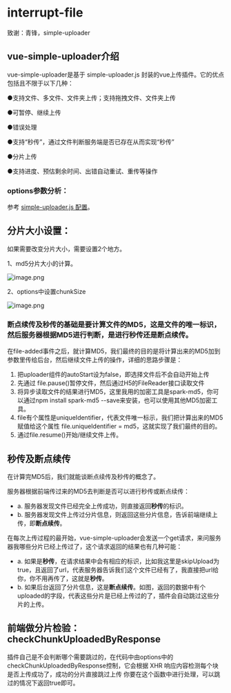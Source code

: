 # interrupt-file

致谢：青锋，simple-uploader

 

## vue-simple-uploader介绍

vue-simple-uploader是基于 simple-uploader.js 封装的vue上传插件。它的优点包括且不限于以下几种：

●支持文件、多文件、文件夹上传；支持拖拽文件、文件夹上传

●可暂停、继续上传

●错误处理

●支持“秒传”，通过文件判断服务端是否已存在从而实现“秒传”

●分片上传

●支持进度、预估剩余时间、出错自动重试、重传等操作



### options参数分析：

参考 [simple-uploader.js 配置](https://github.com/simple-uploader/Uploader/blob/develop/README_zh-CN.md#配置)。

## 分片大小设置：

如果需要改变分片大小，需要设置2个地方。

1、md5分片大小的计算。

![image.png](https://cdn.nlark.com/yuque/0/2022/png/12591990/1666538179235-d0109617-14af-493a-b2d8-6e8c6df30e84.png)

2、options中设置chunkSize

![image.png](https://cdn.nlark.com/yuque/0/2022/png/12591990/1666538243007-29ac1c05-509d-4b0f-b300-ffad9dd21abe.png)

### 断点续传及秒传的基础是要计算文件的MD5，这是文件的唯一标识，然后服务器根据MD5进行判断，是进行秒传还是断点续传。

在file-added事件之后，就计算MD5，我们最终的目的是将计算出来的MD5加到参数里传给后台，然后继续文件上传的操作，详细的思路步骤是：

1. 把uploader组件的autoStart设为false，即选择文件后不会自动开始上传
2. 先通过 file.pause()暂停文件，然后通过H5的FileReader接口读取文件
3. 将异步读取文件的结果进行MD5，这里我用的加密工具是spark-md5，你可以通过npm install spark-md5 --save来安装，也可以使用其他MD5加密工具。
4. file有个属性是uniqueIdentifier，代表文件唯一标示，我们把计算出来的MD5赋值给这个属性 file.uniqueIdentifier = md5，这就实现了我们最终的目的。
5. 通过file.resume()开始/继续文件上传。

## 秒传及断点续传

在计算完MD5后，我们就能谈断点续传及秒传的概念了。

服务器根据前端传过来的MD5去判断是否可以进行秒传或断点续传：

- a. 服务器发现文件已经完全上传成功，则直接返回**秒传**的标识。
- b. 服务器发现文件上传过分片信息，则返回这些分片信息，告诉前端继续上传，即**断点续传**。

在每次上传过程的最开始，vue-simple-uploader会发送一个get请求，来问服务器我哪些分片已经上传过了，这个请求返回的结果也有几种可能：

- a. 如果是**秒传**，在请求结果中会有相应的标识，比如我这里是skipUpload为true，且返回了url，代表服务器告诉我们这个文件已经有了，我直接把url给你，你不用再传了，这就是**秒传**。
- b. 如果后台返回了分片信息，这是**断点续传**。如图，返回的数据中有个uploaded的字段，代表这些分片是已经上传过的了，插件会自动跳过这些分片的上传。

## 前端做分片检验：checkChunkUploadedByResponse

插件自己是不会判断哪个需要跳过的，在代码中由options中的checkChunkUploadedByResponse控制，它会根据 XHR 响应内容检测每个块是否上传成功了，成功的分片直接跳过上传
你要在这个函数中进行处理，可以跳过的情况下返回true即可。